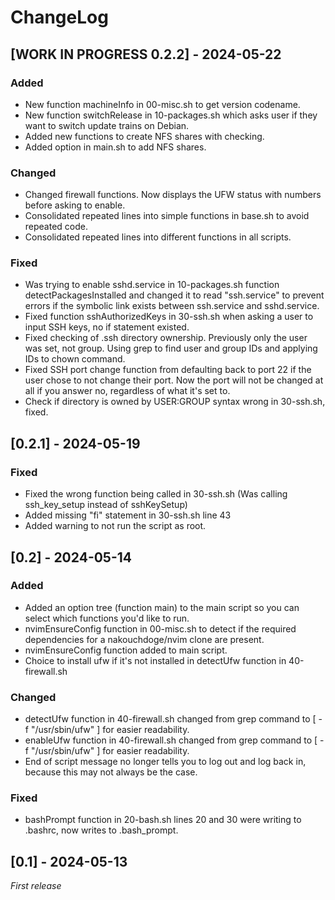 # ChangeLog

## [WORK IN PROGRESS 0.2.2] - 2024-05-22

### Added

- New function machineInfo in 00-misc.sh to get version codename.
- New function switchRelease in 10-packages.sh which asks user if they want to switch update trains on Debian.
- Added new functions to create NFS shares with checking.
- Added option in main.sh to add NFS shares.

### Changed

- Changed firewall functions. Now displays the UFW status with numbers before asking to enable.
- Consolidated repeated lines into simple functions in base.sh to avoid repeated code.
- Consolidated repeated lines into different functions in all scripts.

### Fixed

- Was trying to enable sshd.service in 10-packages.sh function detectPackagesInstalled and changed it to read "ssh.service" to prevent errors if the symbolic link exists between ssh.service and sshd.service.
- Fixed function sshAuthorizedKeys in 30-ssh.sh when asking a user to input SSH keys, no if statement existed.
- Fixed checking of .ssh directory ownership. Previously only the user was set, not group. Using grep to find user and group IDs and applying IDs to chown command.
- Fixed SSH port change function from defaulting back to port 22 if the user chose to not change their port. Now the port will not be changed at all if you answer no, regardless of what it's set to.
- Check if directory is owned by USER:GROUP syntax wrong in 30-ssh.sh, fixed.

## [0.2.1] - 2024-05-19

### Fixed

- Fixed the wrong function being called in 30-ssh.sh (Was calling ssh_key_setup instead of sshKeySetup)
- Added missing "fi" statement in 30-ssh.sh line 43
- Added warning to not run the script as root.

## [0.2] - 2024-05-14

### Added

- Added an option tree (function main) to the main script so you can select which functions you'd like to run.
- nvimEnsureConfig function in 00-misc.sh to detect if the required dependencies for a nakouchdoge/nvim clone are present.
- nvimEnsureConfig function added to main script. 
- Choice to install ufw if it's not installed in detectUfw function in 40-firewall.sh 

### Changed

- detectUfw function in 40-firewall.sh changed from grep command to [ -f "/usr/sbin/ufw" ] for easier readability. 
- enableUfw function in 40-firewall.sh changed from grep command to [ -f "/usr/sbin/ufw" ] for easier readability. 
- End of script message no longer tells you to log out and log back in, because this may not always be the case.

### Fixed

- bashPrompt function in 20-bash.sh lines 20 and 30 were writing to .bashrc, now writes to .bash_prompt. 

## [0.1] - 2024-05-13

_First release_
